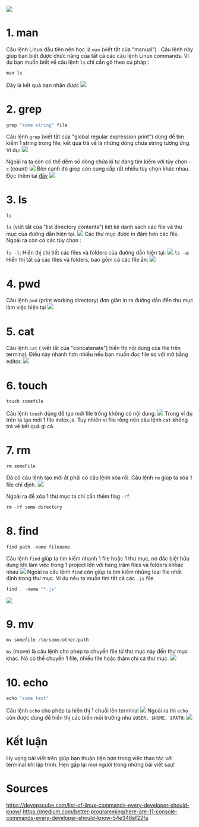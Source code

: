 ![](https://images.viblo.asia/c8b5b3f6-ea9b-46ea-b2a2-50811c2ff3e7.jpeg)
# 1. man

Câu lệnh Linux đầu tiên nên học là `man` (viết tắt của "manual") . Câu lệnh này giúp bạn biết được chức năng của tất cả các câu lệnh  Linux commands. Ví dụ bạn muốn biết về câu lệnh `ls` chỉ cần gõ theo cú pháp :
```js
man ls
```
Đây là kết quả bạn nhận được 
![](https://images.viblo.asia/3b9b3535-299c-48bd-857d-e85ddbb7b6b7.png)

# 2. grep
```js
grep "some string" file
```
Câu lệnh `grep` (viết tắt của "global regular expression print") dùng để tìm kiếm 1 string trong file, kết quả trả về là những dòng chứa string tương ứng. Ví dụ: 
![](https://images.viblo.asia/ddbcafe6-a633-406b-b097-241e3e83d568.png)

Ngoài ra ta còn có thể đếm số dòng chứa kí tự đang tìm kiếm với tùy chọn `-c` (count)
![](https://images.viblo.asia/2f431471-f15a-43d4-9d9f-4e1d22b036e9.png)
Bên cạnh đó grep còn cung cấp rất nhiều tùy chọn khác nhau. Đọc thêm tại [đây](http://man7.org/linux/man-pages/man1/grep.1.html)
![](https://images.viblo.asia/47edf0bd-8402-486a-b52c-6c02773161c8.jpeg)
# 3. ls
```js
ls
```
`ls` (viết tắt của "list directory contents") liệt kê danh sách các file và thư mục của đường dẫn hiện tại. 
![](https://images.viblo.asia/e7f54051-a254-4b20-809a-331aac9764e1.png)
Các thư mục được in đậm hơn các file.
Ngoài ra còn có các tùy chọn :

`ls -l`: Hiển thị chi tiết các files và folders của đường dẫn hiện tại:
![](https://images.viblo.asia/25a1be99-0d88-4b00-8480-b0b001a5ed0d.png)
`ls -a`: Hiển thị tất cả các files và folders, bao gồm cả các file ẩn:
![](https://images.viblo.asia/aaaba119-006e-4af0-9d35-99a8f854d39a.png)
# 4. pwd
Câu lệnh `pwd` (print working directory) đơn giản in ra đường dẫn đến thư mục làm việc hiện tại
![](https://images.viblo.asia/59176ac6-e532-4f32-a4a2-abfca3e0cedf.png)
# 5. cat
Câu lệnh `cat` ( viết tắt của "concatenate") hiển thị nội dung của file trên terminal. Điều này nhanh hơn nhiều nếu bạn muốn đọc file so với mở bằng editor. 
![](https://images.viblo.asia/29cfdc86-e7c4-49a0-85a6-a9a8266795a9.png)

# 6. touch
```js
touch somefile
```
Câu lệnh `touch` dùng  để tạo mới file trống không có nội dung. 
![](https://images.viblo.asia/e8b78418-d29a-4fde-b654-b4b0bb0c4140.png)
Trong ví dụ trên ta tạo mới 1 file index.js. Tuy nhiên vì file rỗng nên câu lệnh `cat` không trả về kết quả gì cả.
# 7. rm
```js
rm someFile
```

Đã có câu lệnh tạo mới ắt phải có câu lệnh xóa rồi. Câu lệnh `rm` giúp ta xóa 1 file chỉ định.
![](https://images.viblo.asia/1f2e6010-b76c-4600-aad2-89eb7b0dc697.png)

Ngoài ra để xóa 1 thư mục ta chỉ cần thêm flag `-rf` 
```js
rm -rf some-directory
```
# 8. find
```js
find path -name filename
```
Câu lệnh `find` giúp ta tìm kiếm nhanh 1 file hoặc 1 thư mục, nó đăc biệt hữu dụng  khi làm việc trong 1 project lớn với hàng trăm files và folders khhác nhau
![](https://images.viblo.asia/ef66cbe7-1a9f-48fc-8ff3-d24695d6d506.png)
Ngoài ra câu lệnh `find` còn giúp ta tìm kiếm những loại file nhất định trong thư mục. Ví dụ nếu ta muốn tìm tất cả các `.js` file. 

```js
find . -name "*.js"
```

![](https://images.viblo.asia/d5ec10e0-3af2-4fbf-80a7-a8125ffaf2c9.png)

# 9. mv
```js
mv somefile /to/some/other/path
```
`mv` (move) là câu lệnh cho phép ta chuyển file từ thư mục này đến thư mục khác. Nó có thể chuyển 1 file, nhiều file hoặc thậm chí cả thư mục.
![](https://images.viblo.asia/faab8a79-aa7c-404c-ab36-abe081c274d1.png)
# 10. echo
```js
echo "some text"
```
Câu lệnh `echo` cho phép ta hiển thị 1 chuỗi lên terminal
![](https://images.viblo.asia/522ab333-89aa-4c07-bb86-80e1fe1946f9.png)
Ngoài ra thì `echo` còn được dùng để hiển thị các biến môi trường như `$USER, $HOME, $PATH`:
![](https://images.viblo.asia/033d4284-030b-463b-9dc2-6e7ba02b9835.png)

# Kết luận
Hy vọng bài viết trên giúp bạn thuận tiện hơn trong việc thao tác với terminal khi lập trình. Hẹn gặp lại mọi người trong những bài viết sau!
# Sources
https://devopscube.com/list-of-linux-commands-every-developer-should-know/
https://medium.com/better-programming/here-are-11-console-commands-every-developer-should-know-54e348ef22fa